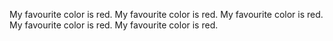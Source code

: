 My favourite color is red.
My favourite color is red.
My favourite color is red.
My favourite color is red.
My favourite color is red.
